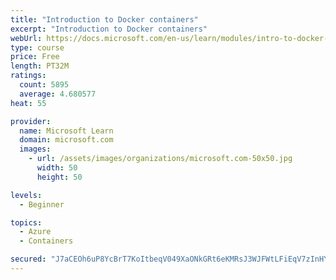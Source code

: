 ```yaml
---
title: "Introduction to Docker containers"
excerpt: "Introduction to Docker containers"
webUrl: https://docs.microsoft.com/en-us/learn/modules/intro-to-docker-containers/
type: course
price: Free
length: PT32M
ratings:
  count: 5895
  average: 4.680577
heat: 55

provider:
  name: Microsoft Learn
  domain: microsoft.com
  images:
    - url: /assets/images/organizations/microsoft.com-50x50.jpg
      width: 50
      height: 50

levels:
  - Beginner

topics:
  - Azure
  - Containers

secured: "J7aCEOh6uP8YcBrT7KoItbeqV049XaONkGRt6eKMRsJ3WJFWtLFiEqV7zInHY1HgeS8wWakQPNfBpg7E0OnH5NNSfy/ybF6CSEaSu6ycvE5XqAmcoq5VZ//Bmq2FrVfkRFJXmfuCh128Klxcdlt7iI3mgblY+/jORS65OmjWZp3AaO3nnkpkFXmCGnJ0rz1AUohBTVCaDCmldXREbxSr9hehTIMunbIiBJLc43lqfQgFt+FPrEcjrbtlMbPx5mQqi4pSlt0IKZOcmyDvON4KzDQx5Q1cWh5ntfaTRUnTaxD5+KRztYPoIoXpUby7f7KlxQkp551cwmjv7/hHmEg6K3RqEN6eTx7klnO2VSWcXFBokR9psNNDxm/Kp+r4uwZpva5j6dOUmdwn0cPw2y9b/NKLg2xzkmKALqYFeGYGCOM=;86n2LuxIgY9vbYzEqUnbDQ=="
---
```


